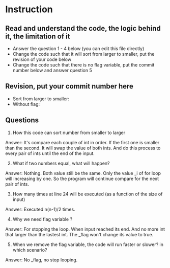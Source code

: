 ﻿# Instruction

## Read and understand the code, the logic behind it, the limitation of it
* Answer the question 1 - 4 below (you can edit this file directly)
* Change the code such that it will sort from larger to smaller, put the revision of your code below
* Change the code such that there is no flag variable, put the commit number below and answer question 5 


## Revision, put your commit number here
* Sort from larger to smaller:
* Without flag:

## Questions
1. How this code can sort number from smaller to larger
 
Answer: It's compare each couple of int in order. If the first one is smaller than the second. 
		It will swap the value of both ints. And do this process to every pair of ints until the end of the input.

2. What if two numbers equal, what will happen? 

Answer: Nothing. Both value still be the same. Only the value _i of for loop will increasing by one. 
		So the program will continue compare for the next pair of ints.

3. How many times at line 24 will be executed (as a function of the size of input) 

Answer: Executed n(n-1)/2 times.

4. Why we need flag variable ? 

Answer: For stopping the loop. When input reached its end. And no more int that larger than the lastest int. 
		The _flag won't change its value to true.

5. When we remove the flag variable, the code will run faster or slower? in which scenario? 

Answer: No _flag, no stop looping.